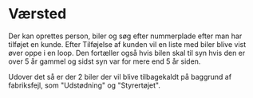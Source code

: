 # Værsted

Der kan oprettes person, biler og søg efter nummerplade efter man har tilføjet en kunde. Efter Tilføjelse af kunden vil en liste med biler blive vist øver oppe i en loop.
Den fortæller også hvis bilen skal til syn hvis den er over 5 år gammel og sidst syn var for mere end 5 år siden. 

Udover det så er der 2 biler der vil blive tilbagekaldt på baggrund af fabriksfejl, som "Udstødning" og "Styrertøjet".
